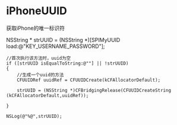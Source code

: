 # iPhoneUUID

获取iPhone的唯一标识符

NSString * strUUID = (NSString *)[SPIMyUUID load:@"KEY_USERNAME_PASSWORD"];
    
    //首次执行该方法时，uuid为空
    if ([strUUID isEqualToString:@""] || !strUUID)
    {
        //生成一个uuid的方法
        CFUUIDRef uuidRef = CFUUIDCreate(kCFAllocatorDefault);
        
        strUUID = (NSString *)CFBridgingRelease(CFUUIDCreateString (kCFAllocatorDefault,uuidRef));
        
    }
    
    NSLog(@"%@",strUUID);

